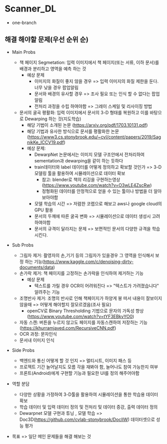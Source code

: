 # Scanner_DL
- one-branch

## 해결 해야할 문제(우선 순위 순)
- Main Probs
  - 책 페이지 Segmetation: 입력 이미지에서  책 페이지(또는 서류, 이하 문서)를 배경과 분리하고 영역을 예측 하는 것
    - 예상 문제
      - 이미지의 화질이 좋지 않을 경우 => 입력 이미지의 화질 제한을 둔다. 너무 낮을 경우 팝업알림
      - 문서와 배경의 유사할 경우 => 조사 필요 또는 인식 할 수 없다는 팝업알림
      - 전처리 과정을 수립 하여야함 => 그레이 스케일 및 리사이징 방법
  - 문서의 굴곡 평활화: 입력 이미지에서 문서의 3-D 형태를 복원하고 이를 바탕으로 Dewarping 하는 것(지도학습)
    - 해당 기법이 소개된 논문 (https://arxiv.org/pdf/1703.10131.pdf)
    - 해당 기법과 유사한 방식으로 문서를 평활화한 논문 (https://www3.cs.stonybrook.edu/~cvl/content/papers/2019/SagnikKe_ICCV19.pdf)
    - 예상 문제:
      - DewarpNet 논문에서는 이미지 모델 구조안에서 전처리하여 sementation과 dewarping을 같이 하는 듯하다
      - train데이터와 label 데이터를 어떻게 정의하고 확보할 것인가 => 3-D 모델링 툴을 활용하여 시뮬레이션으로 데이터 확보
        - 참고: blender로 책의 리깅을 구현하는영상(https://www.youtube.com/watch?v=O3wLE4ZscRw)
        - 정형화된 데이터를 안정적으로 얻을 수 있는 툴이나 방법을 더 알아 보아야함
      - 모델 학습의 시간 => 저렴한 코랩으로 해보고 aws나 google cloud의 GPU 활용
      - 문서의 두께에 따른 굴곡 변화 => 시뮬레이션으로 데이터 생성시 고려하여야함
      - 문서의 규격이 달라지는 문제 => 보편적인 문서의 다양한 규격을 학습시킨다.
    
- Sub Probs
  - 그림자 제거:
    촬영자의 손,기기 등의 그림자가 있을경우 그 영역을 인식해서 보정 하는 기능(https://www.kaggle.com/c/denoising-dirty-documents/data)
  - 손가락 제거:
    책 페이지를 고정하는 손가락을 인식하여 제거하는 기능
    - 예상 문제
      - 텍스트를 가릴 경우 OCR이 어려워진다 => "텍스트가 가려졌습니다" 알려주는 기능
  - 조명반사 제거:
    조명의 반사로 인해 책페이지가 하양게 붕 떠서 내용이 잘보이지 않을때 => 어떻게 해야할지 잘모르겠음(조사 필요)
    - openCV로 Binary Thresholding 기법으로 문자의 가독성 향상 (https://www.youtube.com/watch?v=tYF3EBkvYO0)
  - 자동 스캔:
    버튼을 누르지 않고도 페이지를 자동스캔하여 저장하는 기능 (https://khurramjaved.com/RecursiveCNN.pdf)
  - OCR 과정: 문자인식
  - 문서내 이미지 인식
    
- Side Probs
  - 백엔드와 통신 어떻게 할 것 인지 => 멀티시트, 이미지 패스 등
  - 프로젝트 기간 늘어날지도 모름 각을 재봐야 함, 늘어나도 참여 가능한지 여부
  - 프론트(Android)에게 구현할 기능과 필요한 UI를 정의 해주어야함
    
- 역할 분담
  - 다양한 상황을 가정하여 3-D툴을 활용하여 시뮬레이션을 통한 학습용 데이터 확보
  - 학습 데이터 및 입력 데이터 정의 및 전처리 및 데이터 증강, 출력 데이터 정의
  - Dewarpnet 모델 구현과 튜닝 , 모델 학습 => Doc3D(https://github.com/cvlab-stonybrook/DocIIW) 데이터셋으로 성능 평가


- 목표 => 일단 메인 문제들을 해결 해보는 것
  

